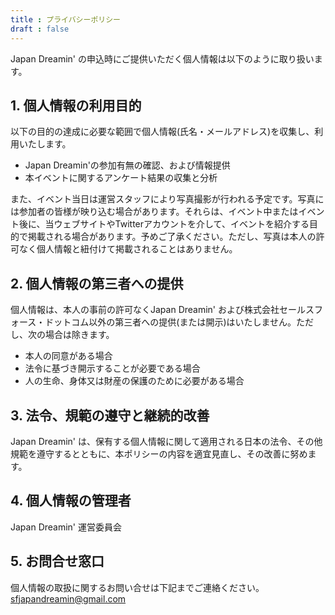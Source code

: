 ```yaml
---
title : プライバシーポリシー
draft : false
---
```


Japan Dreamin' の申込時にご提供いただく個人情報は以下のように取り扱います。

## 1. 個人情報の利用目的

以下の目的の達成に必要な範囲で個人情報(氏名・メールアドレス)を収集し、利用いたします。

* Japan Dreamin'の参加有無の確認、および情報提供
* 本イベントに関するアンケート結果の収集と分析

また、イベント当日は運営スタッフにより写真撮影が行われる予定です。写真には参加者の皆様が映り込む場合があります。それらは、イベント中またはイベント後に、当ウェブサイトやTwitterアカウントを介して、イベントを紹介する目的で掲載される場合があります。予めご了承ください。ただし、写真は本人の許可なく個人情報と紐付けて掲載されることはありません。

## 2. 個人情報の第三者への提供
個人情報は、本人の事前の許可なくJapan Dreamin' および株式会社セールスフォース・ドットコム以外の第三者への提供(または開示)はいたしません。ただし、次の場合は除きます。

* 本人の同意がある場合
* 法令に基づき開示することが必要である場合
* 人の生命、身体又は財産の保護のために必要がある場合

## 3. 法令、規範の遵守と継続的改善
Japan Dreamin' は、保有する個人情報に関して適用される日本の法令、その他規範を遵守するとともに、本ポリシーの内容を適宜見直し、その改善に努めます。

## 4. 個人情報の管理者
Japan Dreamin' 運営委員会

## 5. お問合せ窓口
個人情報の取扱に関するお問い合せは下記までご連絡ください。<br />
<sfjapandreamin@gmail.com>

